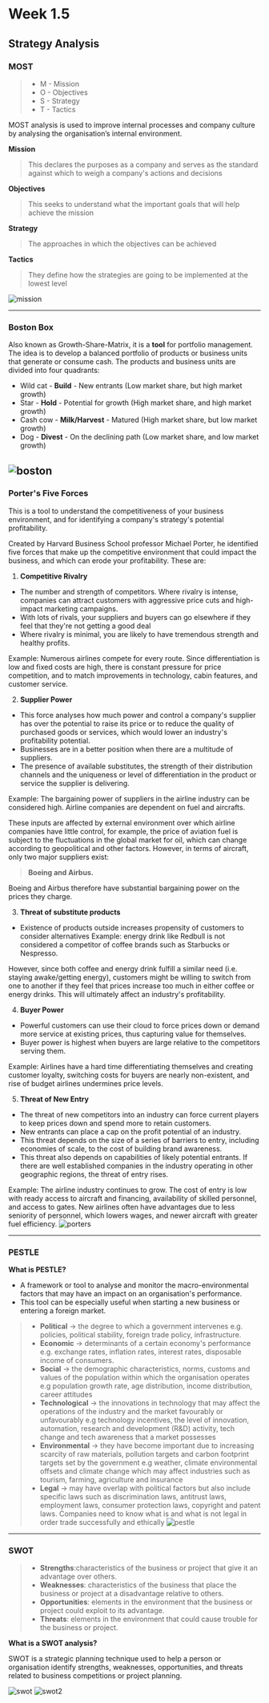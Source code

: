 # Week 1.5 

## Strategy Analysis 

### **MOST** 
> * M - Mission 
> * O - Objectives
> * S - Strategy
> * T - Tactics
>
MOST analysis is used to improve internal processes and company culture by analysing the organisation’s internal environment. 
>
**Mission**
> This declares the purposes as a company and serves as the standard against which to weigh a company's actions and decisions

**Objectives**
> This seeks to understand what the important goals that will help achieve the mission

**Strategy**
>The approaches in which the objectives can be achieved

**Tactics**
> They define how the strategies are going to be implemented at the lowest level

![mission](../../images/mission.jpeg)


---
### **Boston Box** ###
Also known as Growth-Share-Matrix, it is a **tool** for portfolio management.
The idea is to develop a balanced portfolio of products or business units that generate or consume cash.
The products and business units are divided into four quadrants:
* Wild cat - **Build** - New entrants (Low market share, but high market growth) 
* Star - **Hold** - Potential for growth (High market share, and high market growth)
* Cash cow - **Milk/Harvest** - Matured (High market share, but low market growth) 
* Dog - **Divest** - On the declining path (Low market share, and low market growth)

![boston](../../images/boston.png)
---
### **Porter's Five Forces** ###
This is a tool to understand the competitiveness of your business environment, and for identifying a company's strategy's potential profitability. 

Created by Harvard Business School professor Michael Porter, he identified five forces that make up the competitive environment that could impact the business, and which can erode your profitability. These are:

1. **Competitive Rivalry**
- The number and strength of competitors. Where rivalry is intense, companies can attract customers with aggressive price cuts and high-impact marketing campaigns. 
- With lots of rivals, your suppliers and buyers can go elsewhere if they feel that they're not getting a good deal
- Where rivalry is minimal, you are likely to have tremendous strength and healthy profits.

Example: Numerous airlines compete for every route. Since differentiation is low and fixed costs are high, there is constant pressure for price competition, and to match improvements in technology, cabin features, and customer service.

2. **Supplier Power**
- This force analyses how much power and control a company's supplier has over the potential to raise its price or to reduce the quality of purchased goods or services, which would lower an industry's profitability potential. 
- Businesses are in a better position when there are a multitude of suppliers.
- The presence of available substitutes, the strength of their distribution channels and the uniqueness or level of differentiation in the product or service the supplier is delivering.

Example: The bargaining power of suppliers in the airline industry can be considered high. Airline companies are dependent on fuel and aircrafts. 

These inputs are affected by external environment over which airline companies have little control, for example, the price of aviation fuel is subject to the fluctuations in the global market for oil, which can change according to geopolitical and other factors.
However, in terms of aircraft, only two major suppliers exist:
 
> **Boeing and Airbus.**

Boeing and Airbus therefore have substantial bargaining power on the prices they charge.

3. **Threat of substitute products**
- Existence of products outside increases propensity of customers to consider alternatives
Example: energy drink like Redbull is not considered a competitor of coffee brands such as Starbucks or Nespresso. 

However, since both coffee and energy drink fulfill a similar need (i.e. staying awake/getting energy), customers might be willing 
to switch from one to another if they feel that prices increase too much in either coffee or energy drinks. This will ultimately affect an industry's profitability. 

4. **Buyer Power**
- Powerful customers can use their cloud to force prices down or demand more service at existing prices, thus capturing value for themselves.
- Buyer power is highest when buyers are large relative to the competitors serving them.

Example: Airlines have a hard time differentiating themselves and creating customer loyalty, switching costs for buyers are nearly non-existent, and rise of budget airlines undermines price levels.

5. **Threat of New Entry**
- The threat of new competitors into an industry can force current players to keep prices down and spend more to retain customers.
- New entrants can place a cap on the profit potential of an industry.
- This threat depends on the size of a series of barriers to entry, including economies of scale, to the cost of building brand awareness. 
- This threat also depends on capabilities of likely potential entrants. If there are well established companies in the industry operating in other geographic regions, the threat of entry rises.

Example: The airline industry continues to grow. The cost of entry is low with ready access to aircraft and financing, availability of skilled personnel, and access to gates. New airlines often have advantages due to less seniority of personnel, which lowers wages, and newer aircraft with greater fuel efficiency. 
![porters](../../images/porters.jpg)

---
### **PESTLE**
**What is PESTLE?**

* A framework or tool to analyse and monitor the macro-environmental factors that may have an impact on an organisation's performance.
* This tool can be especially useful when starting a new business or entering a foreign market.
> * **Political** -> the degree to which a government intervenes e.g. policies, political stability, foreign trade policy, infrastructure.
> * **Economic** -> determinants of a certain economy's performance e.g. exchange rates, inflation rates, interest rates, disposable income of consumers.
> * **Social** -> the demographic characteristics, norms, customs and values of the population within which the organisation operates e.g population growth rate, age distribution, income distribution, career attitudes
> * **Technological** -> the innovations in technology that may affect the operations of the industry and the market favourably or unfavourably e.g technology incentives, the level of innovation, automation, research and development (R&D) activity, tech change and tech awareness that a market possesses
> * **Environmental** -> they have become important due to increasing scarcity of raw materials, pollution targets and carbon footprint targets set by the government e.g weather, climate environmental offsets and climate change which may affect industries such as tourism, farming, agriculture and insurance
> * **Legal** -> may have overlap with political factors but also include specific laws such as discrimination laws, antitrust laws, employment laws, consumer protection laws, copyright and patent laws. Companies need to know what is and what is not legal in order trade successfully and ethically
![pestle](../../images/pestle.png) 

---
### **SWOT**

> * **Strengths**:characteristics of the business or project that give it an advantage over others.
> * **Weaknesses**: characteristics of the business that place the business or project at a disadvantage relative to others.
> * **Opportunities**: elements in the environment that the business or project could exploit to its advantage.
> * **Threats**: elements in the environment that could cause trouble for the business or project.

**What is a SWOT analysis?**

SWOT is a strategic planning technique used to help a person or organisation identify strengths, weaknesses, opportunities, and threats related to business competitions or project planning.

![swot](../../images/swit.png) ![swot2](../../images/swot-analysis-header1.png)




